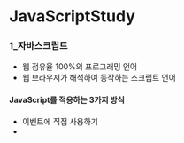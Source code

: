 # JavaScriptStudy
### 1_자바스크립트
  *	웹 점유율 100%의 프로그래밍 언어
  *	웹 브라우저가 해석하여 동작하는 스크립트 언어
#### JavaScript를 적용하는 3가지 방식
  *	이벤트에 직접 사용하기
  *	<script> 내부에 작성하기
  *	다른 파일의 자바스크립트 가져오기
### 2_변수와 타입들
 *	자바스크립트에는 변수 타입이 없다(데이터 타입은 있음)
 *	var : 단순하게 변수를 선언한다 (생략 가능)
 * let : 변경이 허용된 변수를 선언한다
 * const : 변경이 금지된 변수를 선언한다

### 3_자바와의 비교
#### 비교 연산, 조건문, 반복문, 문자열 메서드 모두 자바와 비슷하다
### 4_숫자 타입 메서드
 * toString() : 숫자를 문자로 바꿔줌
 * Number() : 다양한 자바스크립트 값들을 숫자 타입으로 변환해주는 메서드
    * 단 숫자 변환에 실패할 경우 반환 값이 NaN
 * Date타입을 Number로 변환하면 Unix Time이 된다
 * parstInt() : 문자열을 정수 타입으로 반환(Number는 여러 가지 타입을 숫자로 변환)
    * 공백은 알아서 자른 후 맨 앞의 숫자를 사용
 * parseFloat() : 문자열을 실수 타입으로 변환
 * Number.MAX_VALUE, Number_SAFE_INTEGER, Number_MIN_VALUE, Number_MIN_SAFE_INTEGER : 숫자 관련 상수




